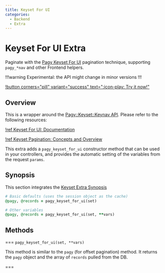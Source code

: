 ```yaml
---
title: Keyset For UI
categories:
  - Backend
  - Extra
---
```


# Keyset For UI Extra

Paginate with the [Pagy Keyset For UI](/docs/api/keyset_for_ui) pagination technique, supporting `pagy_*nav`
and other Frontend helpers.

!!!warning Experimental: the API might change in minor versions
!!!

[!button corners="pill" variant="success" text=":icon-play: Try it now!"](/playground.md#5-keyset-apps)

## Overview

This is a wrapper around the [Pagy::Keyset::Keynav API](/docs/api/keyset_for_ui.md). Please refer to the following resources:

[!ref Keyset For UI: Documentation](/docs/api/keyset_for_ui.md)

[!ref Keyset Pagination: Concepts and Overview](/docs/api/keyset.md)

This extra adds a `pagy_keyset_for_ui` constructor method that can be used in your controllers, and provides the automatic setting
of the variables from the request `params`.

## Synopsis

This section integrates the [Keyset Extra Synopsis](/docs/extras/keyset.md)

```ruby Controller (action)
# Basic defaults (uses the session object as the cache)
@pagy, @records = pagy_keyset_for_ui(set)

# Other variables
@pagy, @records = pagy_keyset_for_ui(set, **vars)
```

## Methods

=== `pagy_keyset_for_ui(set, **vars)`

This method is similar to the `pagy` (for offset pagination) method. It returns the `pagy` object and the array of `records`
pulled from the DB.

===
